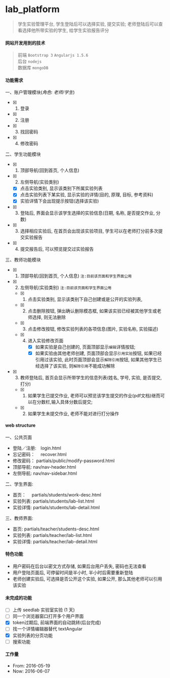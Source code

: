 # lab_platform

>学生实验管理平台, 学生登陆后可以选择实验, 提交实验; 老师登陆后可以查看选择他所带实验的学生, 给学生实验报告评分

#### 网站开发用到的技术
> 前端 `Bootstrap 3` `Angularjs 1.5.6`
> <br>
> 后台 `nodejs`
> <br>
>数据库 `mongoDB`

#### 功能需求

一、账户管理模块(*角色: 老师/学生*)
- [x] 1. 登录
- [x] 2. 注册
- [x] 3. 找回密码
- [x] 4. 修改密码

二、学生功能模块
- [x] 1. 顶部导航(回到首页, 个人信息)
- [x] 2. 左侧导航(实验类别)
   - [x] 点击实验类别, 显示该类别下所属实验列表
   - [x] 点击实验列表下某实验, 显示实验的详情(目的, 原理, 目标, 参考资料)
   - [x] 实验详情下会出现提示按钮(选择该实验)
- [x] 3. 登陆后, 界面会显示该学生选择的实验信息(日期, 名称, 是否提交作业, 分数)
- [x] 3. 选择相应实验后, 在首页会出现该实验项目, 学生可以在老师打分前多次提交实验报告
- [x] 4. 提交报告后, 可以预览提交过实验报告

三、教师功能模块
- [x] 1. 顶部导航(回到首页, 个人信息) `注:目前该页面和学生界面公用`
- [x] 2. 左侧导航(实验类别) `注:目前该页面和学生界面公用`
    - [x] 1. 点击实验类别, 显示该类别下自己创建或是公开的实验列表,
    - [x] 2. 点击删除按钮, 弹出确认删除模态框, 如果该实验已经被其他学生或老师选择, 则无法删除
    - [x] 3. 点击修改按钮, 修改实验列表的各项信息(图片, 实验名称, 实验描述)
    - [x] 4. 进入实验修改页面
           - [x] 如果实验是自己创建的, 页面顶部显示`编辑`详情按钮;
           - [x] 如果实验由其他老师创建, 页面顶部会显示`引用实验`按钮, 如果已经引用过该实验, 此时页面顶部会显示`解除引用`按钮, 如果其他学生已经选择了该实验, 则`解除引用`不能成功解除
- [x] 3. 教师登陆后, 首页会显示所带学生的信息列表(姓名, 学号, 实验, 是否提交, 打分)
    - [x] 1. 如果学生已提交作业, 老师可以预览该学生提交的作业(pdf文档)继而可以在分数栏,输入具体分数后提交;
    - [x] 2. 如果学生未提交作业, 老师不能对进行打分操作

#### web structure
一、公共页面
 - 登陆／注册:　login.html
 - 忘记密码：　 recover.html
 - 修改密码：  partials/public/modify-password.html
 - 顶部导航:   nav/nav-header.html
 - 左侧导航:   nav/nav-sidebar.html
 
二、学生界面: 
 - 首页：　     partials/students/work-desc.html
 - 实验列表:   partials/students/lab-list.html
 - 实验详情:   partials/students/lab-detail.html

三、教师界面: 
 - 首页: partials/teacher/students-desc.html
 - 实验列表: partials/teacher/lab-list.html
 - 实验详情: partials/teacher/lab-detail.html

#### 特色功能
- 用户密码在后台以密文方式存储, 如果后台用户丢失, 密码也无法查看
- 用户登陆页面后, 可停留时间是半小时, 半小时后需要重新登陆
- 老师创建实验后, 可选择是否公开这个实验, 如果公开, 那么其他老师可以引用该实验

#### 未完成的功能
- [ ] 上传 seedlab 实验室实验 (1 天)
- [ ] 同一个浏览器窗口打开多个用户界面
- [x] token过期后, 前端界面的自动跳转(后台完成)
- [ ] 找一个详情编辑器替代 textAngular
- [x] 实验列表的分页功能
- [ ] 搜索功能

#### 工作量
- From: 2016-05-19
-  Now: 2016-06-07 